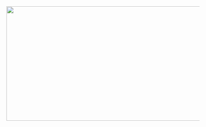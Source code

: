 <a href="https://github.com/devxb/gitanimals">
<img
  src="https://render.gitanimals.org/farms/haxxxxi"
  width="600"
  height="300"
/>
</a>
